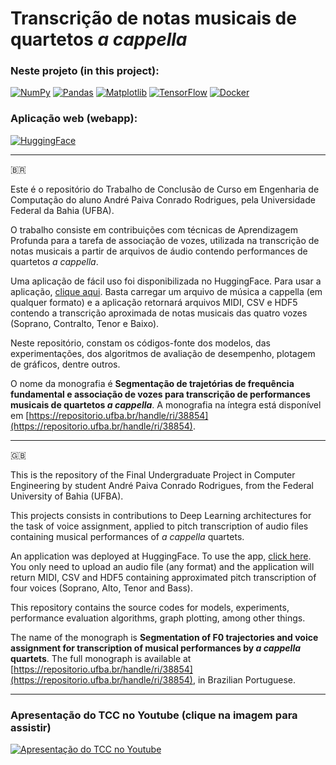 # Transcrição de notas musicais de quartetos *a cappella*

### Neste projeto (in this project):
[![NumPy](https://img.shields.io/badge/numpy-%23013243.svg?style=for-the-badge&logo=numpy&logoColor=white)]()
[![Pandas](https://img.shields.io/badge/pandas-%23150458.svg?style=for-the-badge&logo=pandas&logoColor=white)]()
[![Matplotlib](https://img.shields.io/badge/Matplotlib-%23ffffff.svg?style=for-the-badge&logo=Matplotlib&logoColor=black)]()
[![TensorFlow](https://img.shields.io/badge/TensorFlow-%23FF6F00.svg?style=for-the-badge&logo=TensorFlow&logoColor=white)]()
[![Docker](https://img.shields.io/badge/docker-%230db7ed.svg?style=for-the-badge&logo=docker&logoColor=white)]()

### Aplicação web (webapp):

[![HuggingFace](https://img.shields.io/badge/HuggingFace-%23ffd21e.svg?style=for-the-badge&logo=huggingface&logoColor=635505)](https://huggingface.co/spaces/Xornotor/Choral-Quartets-F0-Extractor)



---

🇧🇷

Este é o repositório do Trabalho de Conclusão de Curso em Engenharia de Computação do aluno André Paiva Conrado Rodrigues, pela Universidade Federal da Bahia (UFBA).

O trabalho consiste em contribuições com técnicas de Aprendizagem Profunda para a tarefa de associação de vozes, utilizada na transcrição de notas musicais a partir de arquivos de áudio contendo performances de quartetos *a cappella*.

Uma aplicação de fácil uso foi disponibilizada no HuggingFace. Para usar a aplicação, [clique aqui](https://huggingface.co/spaces/Xornotor/Choral-Quartets-F0-Extractor).
Basta carregar um arquivo de música a cappella (em qualquer formato) e a aplicação retornará arquivos MIDI, CSV e HDF5 contendo a transcrição aproximada de notas musicais das quatro vozes (Soprano, Contralto, Tenor e Baixo).

Neste repositório, constam os códigos-fonte dos modelos, das experimentações, dos algoritmos de avaliação de desempenho, plotagem de gráficos, dentre outros.

O nome da monografia é **Segmentação de trajetórias de frequência fundamental e associação de vozes para transcrição de performances musicais de quartetos *a cappella***.
A monografia na íntegra está disponível em [https://repositorio.ufba.br/handle/ri/38854](https://repositorio.ufba.br/handle/ri/38854).

---
🇬🇧

This is the repository of the Final Undergraduate Project in Computer Engineering by student André Paiva Conrado Rodrigues, from the Federal University of Bahia (UFBA).

This projects consists in contributions to Deep Learning architectures for the task of voice assignment, applied to pitch transcription of audio files containing musical performances of *a cappella* quartets.

An application was deployed at HuggingFace. To use the app, [click here](https://huggingface.co/spaces/Xornotor/Choral-Quartets-F0-Extractor).
You only need to upload an audio file (any format) and the application will return MIDI, CSV and HDF5 containing approximated pitch transcription of four voices (Soprano, Alto, Tenor and Bass).

This repository contains the source codes for models, experiments, performance evaluation algorithms, graph plotting, among other things.

The name of the monograph is **Segmentation of F0 trajectories and voice assignment for transcription of musical performances by *a cappella* quartets**.
The full monograph is available at [https://repositorio.ufba.br/handle/ri/38854](https://repositorio.ufba.br/handle/ri/38854), in Brazilian Portuguese.

---

### Apresentação do TCC no Youtube (clique na imagem para assistir)

[![Apresentação do TCC no Youtube](https://i.ytimg.com/vi/A0ZgducwTMU/maxresdefault.jpg)](https://www.youtube.com/watch?v=A0ZgducwTMU)
